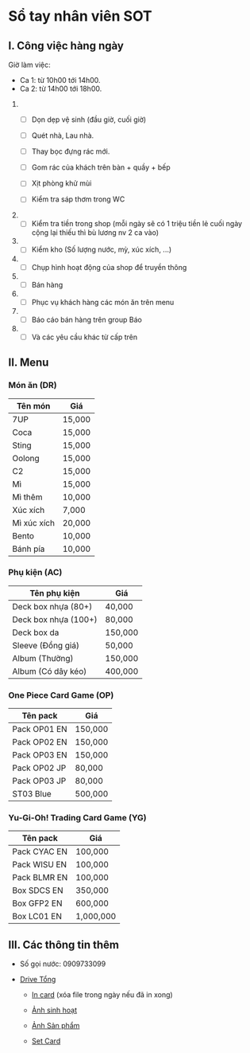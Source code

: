 # Sổ tay nhân viên SOT

## I. Công việc hàng ngày

Giờ làm việc: 
* Ca 1: từ 10h00 tới 14h00.
* Ca 2: từ 14h00 tới 18h00.

1. - [ ] Dọn dẹp vệ sinh (đầu giờ, cuối giờ)

    - [ ] Quét nhà, Lau nhà.

    - [ ] Thay bọc đựng rác mới.

    - [ ] Gom rác của khách trên bàn + quầy + bếp

    - [ ] Xịt phòng khử mùi

    - [ ] Kiểm tra sáp thơm trong WC

1. - [ ] Kiểm tra tiền trong shop (mỗi ngày sẽ có 1 triệu tiền lẻ cuối ngày cộng lại thiếu thì bù lương nv 2 ca vào)

1. - [ ] Kiểm kho (Số lượng nước, mỳ, xúc xích, ...)

1. - [ ] Chụp hình hoạt động của shop để truyền thông

1. - [ ] Bán hàng

1. - [ ] Phục vụ khách hàng các món ăn trên menu

1. - [ ] Báo cáo bán hàng trên group Báo

1. - [ ] Và các yêu cầu khác từ cấp trên

## II. Menu
### Món ăn (DR)

| Tên món| Giá |
| ----------- | ----------- |
| 7UP   | 15,000    |
| Coca   | 15,000    |
| Sting   | 15,000    |
| Oolong   | 15,000    |
| C2   | 15,000    |
| Mì   | 15,000    |
| Mì thêm   | 10,000    |
| Xúc xích   | 7,000    |
| Mì xúc xích   | 20,000    |
| Bento   | 10,000    |
| Bánh pía   | 10,000    |

### Phụ kiện (AC)

| Tên phụ kiện  | Giá   |
| ----------- | ----------- |
| Deck box nhựa (80+)  | 40,000    |
| Deck box nhựa (100+)  | 80,000    |
| Deck box da  | 150,000    |
| Sleeve (Đồng giá)   | 50,000    |
| Album (Thường)   | 150,000    |
| Album (Có dây kéo)   | 400,000    |

### One Piece Card Game (OP)

| Tên pack  | Giá   |
| ----------- | ----------- |
| Pack OP01 EN  | 150,000    |
| Pack OP02 EN  | 150,000    |
| Pack OP03 EN  | 150,000    |
| Pack OP02 JP  | 80,000    |
| Pack OP03 JP  | 80,000    |
| ST03 Blue  | 500,000    |

### Yu-Gi-Oh! Trading Card Game (YG)

| Tên pack  | Giá   |
| ----------- | ----------- |
| Pack CYAC EN  | 100,000    |
| Pack WISU EN  | 100,000    |
| Pack BLMR EN  | 100,000    |
| Box SDCS EN  | 350,000    |
| Box GFP2 EN  | 600,000    |
| Box LC01 EN  | 1,000,000    |

## III. Các thông tin thêm
* Số gọi nước: 0909733099

* [Drive Tổng](https://drive.google.com/drive/folders/15vXPmg4tVUEufujScWvr2KJnV1XDeH--?usp=drive_link)
    
    * [In card](https://drive.google.com/drive/folders/1XZDjiqKVm-H5JG1L--mdrJyZfZxSpolr?usp=drive_link) (xóa file trong ngày nếu đã in xong)

    * [Ảnh sinh hoạt](https://drive.google.com/drive/folders/14mPNzk1qAJA7s-YN57sFwWs8Zxzd4gVr?usp=drive_link)

    * [Ảnh Sản phẩm](https://drive.google.com/drive/folders/11rmdHXldUKfGwsd0E9PgRJX54D8YpAFx?usp=drive_link)

    * [Set Card](https://drive.google.com/drive/folders/1UZg57dlAoca-DbXkH9jiSUN0N5QvxaH6?usp=drive_link)